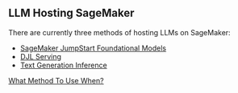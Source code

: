 ## LLM Hosting SageMaker

There are currently three methods of hosting LLMs on SageMaker:
- [SageMaker JumpStart Foundational Models](https://aws.amazon.com/sagemaker/jumpstart/getting-started/)
- [DJL Serving](https://github.com/deepjavalibrary/djl-serving/tree/master)
- [Text Generation Inference](https://github.com/huggingface/text-generation-inference)

[What Method To Use When?](https://aws.plainenglish.io/four-different-ways-to-host-large-language-models-on-amazon-sagemaker-4d1b027812b5)
